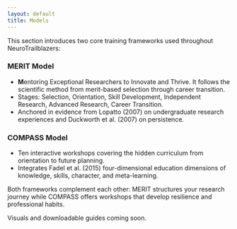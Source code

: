 ```yaml
---
layout: default
title: Models
---
```


This section introduces two core training frameworks used throughout NeuroTrailblazers:

### MERIT Model

- **M**entoring Exceptional Researchers to Innovate and Thrive. It follows the scientific method from merit-based selection through career transition.
- Stages: Selection, Orientation, Skill Development, Independent Research, Advanced Research, Career Transition.
- Anchored in evidence from Lopatto (2007) on undergraduate research experiences and Duckworth et al. (2007) on persistence.

### COMPASS Model

- Ten interactive workshops covering the hidden curriculum from orientation to future planning.
- Integrates Fadel et al. (2015) four-dimensional education dimensions of knowledge, skills, character, and meta-learning.

Both frameworks complement each other: MERIT structures your research journey while COMPASS offers workshops that develop resilience and professional habits.

Visuals and downloadable guides coming soon.

